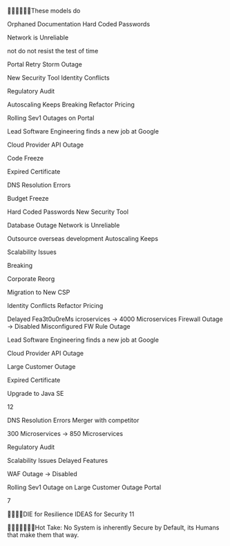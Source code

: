 These models do

Orphaned Documentation Hard Coded Passwords

Network is Unreliable

not do not resist the test of time

Portal Retry Storm Outage

New Security Tool Identity Conflicts

Regulatory Audit

Autoscaling Keeps Breaking
Refactor Pricing

Rolling Sev1 Outages on Portal

Lead Software Engineering finds a new job at Google

Cloud Provider API Outage

Code Freeze

Expired Certificate

DNS Resolution Errors

Budget Freeze

Hard Coded Passwords New Security Tool

Database Outage Network is Unreliable

Outsource overseas development Autoscaling Keeps

Scalability Issues

Breaking

Corporate Reorg

Migration to New CSP

Identity Conflicts Refactor Pricing

Delayed Fea3t0u0reMs icroservices -> 4000 Microservices Firewall Outage -> Disabled
Misconfigured FW Rule Outage

Lead Software Engineering finds a new job at Google

Cloud Provider API Outage

Large Customer Outage

Expired Certificate

Upgrade to Java SE

12

DNS Resolution Errors Merger with competitor

300 Microservices -> 850 Microservices

Regulatory Audit

Scalability Issues Delayed Features

WAF Outage -> Disabled

Rolling Sev1 Outage on Large Customer Outage Portal

7

DIE for Resilience IDEAS for Security
11

Hot Take:
No System is inherently Secure by Default, its Humans that make them that way.

